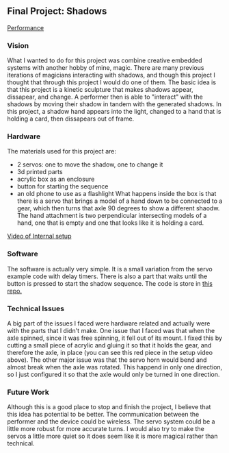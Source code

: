 ## Final Project: Shadows

[Performance]()

### Vision
What I wanted to do for this project was combine creative embedded systems with another hobby of mine, magic. There are many previous iterations of magicians interacting with shadows, and though this project I thought that through this project I would do one of them. The basic idea is that this project is a kinetic sculpture that makes shadows appear, dissapear, and change. A performer then is able to "interact" with the shadows by moving their shadow in tandem with the generated shadows. In this project, a shadow hand appears into the light, changed to a hand that is holding a card, then dissapears out of frame.

### Hardware
The materials used for this project are:
- 2 servos: one to move the shadow, one to change it
- 3d printed parts
- acrylic box as an enclosure
- button for starting the sequence
- an old phone to use as a flashlight
What happens inside the box is that there is a servo that brings a model of a hand down to be connected to a gear, which then turns that axle 90 degrees to show a different shaodw. The hand attachment is two perpendicular intersecting models of a hand, one that is empty and one that looks like it is holding a card.

[Video of Internal setup](https://youtu.be/dJuhgczDjkQ)

### Software
The software is actually very simple. It is a small variation from the servo example code with delay timers. There is also a part that waits until the button is pressed to start the shadow sequence. The code is store in [this repo.]()

### Technical Issues
A big part of the issues I faced were hardware related and actually were with the parts that I didn't make. One issue that I faced was that when the axle spinned, since it was free spinning, it fell out of its mount. I fixed this by cutting a small piece of acrylic and gluing it so that it holds the gear, and therefore the axle, in place (you can see this red piece in the setup video above). The other major issue was that the servo horn would bend and almost break when the axle was rotated. This happend in only one direction, so I just configured it so that the axle would only be turned in one direction.

### Future Work
Although this is a good place to stop and finish the project, I believe that this idea has potential to be better. The communication between the performer and the device could be wireless. The servo system could be a little more robust for more accurate turns. I would also try to make the servos a little more quiet so it does seem like it is more magical rather than technical.
